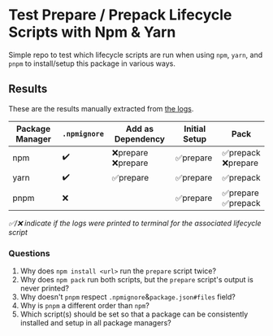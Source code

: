 # Test Prepare / Prepack Lifecycle Scripts with Npm & Yarn

Simple repo to test which lifecycle scripts are run when using `npm`, `yarn`, and `pnpm` to install/setup this package in various ways.

## Results

These are the results manually extracted from [the logs](https://github.com/cinderblock/test-npm-yarn-lifecycle-scripts/actions).

| Package Manager | `.npmignore` | Add as Dependency      | Initial Setup | Pack                   |
| --------------- | ------------ | ---------------------- | ------------- | ---------------------- |
| npm             | ✔️           | ❌prepare<br>❌prepare | ✅prepare     | ✅prepack<br>❌prepare |
| yarn            | ✔️           | ✅prepare              | ✅prepare     | ✅prepack              |
| pnpm            | ❌           |                        | ✅prepare     | ✅prepare<br>✅prepack |

_✅/❌ indicate if the logs were printed to terminal for the associated lifecycle script_

### Questions

1. Why does `npm install <url>` run the `prepare` script twice?
1. Why does `npm pack` run both scripts, but the `prepare` script's output is never printed?
1. Why doesn't `pnpm` respect `.npmignore`&`package.json#files` field?
1. Why is `pnpm` a different order than `npm`?
1. Which script(s) should be set so that a package can be consistently installed and setup in all package managers?